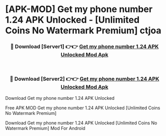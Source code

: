 # [APK-MOD] Get my phone number 1.24 APK Unlocked - [Unlimited Coins No Watermark Premium] ctjoa



<div align="center">
<h3>🔴 Download [Server1] 👉👉 <a href="https://momento.my/?title=Get_my_phone_number_1.24_APK_Unlocked">Get my phone number 1.24 APK Unlocked Mod Apk</a></h3><br>

<h3>🔴 Download [Server2] 👉👉 <a href="https://momento.my/?title=Get_my_phone_number_1.24_APK_Unlocked">Get my phone number 1.24 APK Unlocked Mod Apk</a></h3>
</div>



Download Get my phone number 1.24 APK Unlocked 

Free APK MOD Get my phone number 1.24 APK Unlocked [Unlimited Coins No Watermark Premium]

Download Get my phone number 1.24 APK Unlocked [Unlimited Coins No Watermark Premium] Mod For Android

